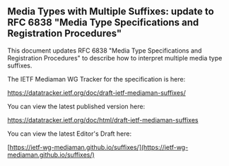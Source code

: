 ## Media Types with Multiple Suffixes: update to RFC 6838 "Media Type Specifications and Registration Procedures"

This document updates RFC 6838 "Media Type Specifications and Registration
Procedures" to describe how to interpret multiple media type suffixes.

The IETF Mediaman WG Tracker for the specification is here:

https://datatracker.ietf.org/doc/draft-ietf-mediaman-suffixes/

You can view the latest published version here:

https://datatracker.ietf.org/doc/html/draft-ietf-mediaman-suffixes

You can view the latest Editor's Draft here:

[https://ietf-wg-mediaman.github.io/suffixes/](https://ietf-wg-mediaman.github.io/suffixes/)
